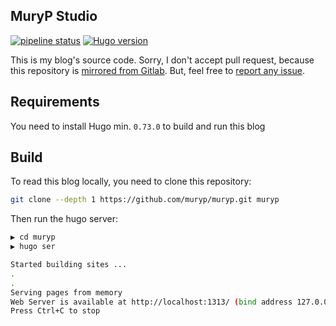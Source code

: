 ## MuryP Studio

[![pipeline status](https://gitlab.com/muryp/muryp/badges/master/pipeline.svg)](https://gitlab.com/muryp/muryp/commits/master)
[![Hugo version](https://img.shields.io/badge/hugo-v0.80.0-ff69b4.svg)](http://gohugo.io/)

This is my blog's source code. Sorry, I don't accept pull request, because
this repository is [mirrored from Gitlab](https://gitlab.com/muryp/muryp/). But, feel free
to [report any issue](https://github.com/muryp/muryp/issues).

## Requirements

You need to install Hugo min. `0.73.0` to build and run this blog

## Build

To read this blog locally, you need to clone this repository:

```bash
git clone --depth 1 https://github.com/muryp/muryp.git muryp
```

Then run the hugo server:

```bash
▶ cd muryp
▶ hugo ser

Started building sites ...
.
.
Serving pages from memory
Web Server is available at http://localhost:1313/ (bind address 127.0.0.1)
Press Ctrl+C to stop
```

